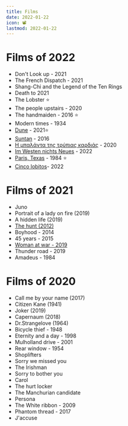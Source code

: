 ```yaml
---
title: Films
date: 2022-01-22
icon: 📽
lastmod: 2022-01-22
---
```


# Films of 2022

- Don't Look up - 2021 
- The French Dispatch - 2021 
- Shang-Chi and the Legend of the Ten Rings 
- Death to 2021
- The Lobster ⭐
- The people upstairs - 2020
- The handmaiden - 2016 ⭐
- Modern times - 1934
- [Dune](https://www.imdb.com/title/tt1160419) - 2021⭐
- [Suntan](https://www.imdb.com/title/tt3954660/) - 2016
- [Η μπαλάντα της τρύπιας καρδιάς](https://www.imdb.com/title/tt11851430/) - 2020
- [Im Westen nichts Neues](https://www.imdb.com/title/tt1016150/) - 2022
- [Paris, Texas](https://www.imdb.com/title/tt0087884/) - 1984  ⭐
- [Cinco lobitos](https://www.imdb.com/title/tt14755038)- 2022

# Films of 2021
- Juno
- Portrait of a lady on fire (2019)
- A hidden life (2019)
- [The hunt (2012)](https://www.imdb.com/title/tt2106476)
- Boyhood - 2014
- 45 years - 2015
- [Woman at war - 2019](https://www.imdb.com/title/tt7279188)
- Thunder road - 2019
- Amadeus - 1984

# Films of 2020

- Call me by your name (2017)
- Citizen Kane (1941)
- Joker (2019)
- Capernaum (2018)
- Dr.Strangelove (1964)
- Bicycle thief - 1948
- Eternity and a day - 1998
- Mulholland drive - 2001
- Rear window - 1954
- Shoplifters 
- Sorry we missed you
- The Irishman
- Sorry to bother you
- Carol
- The hurt locker
- The Manchurian candidate
- Persona
- The White ribbon - 2009
- Phantom thread - 2017
- J'accuse
